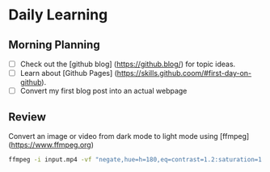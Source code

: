 # Daily Learning
## Morning Planning
- [ ] Check out the [github blog] (https://github.blog/) for topic ideas.
- [ ] Learn about [Github Pages] (https://skills.github.coom/#first-day-on-github).
- [ ] Convert my first blog post into an actual webpage
## Review
Convert an image or video from dark mode to light mode using [ffmpeg] (https://www.ffmpeg.org)
```bash
ffmpeg -i input.mp4 -vf "negate,hue=h=180,eq=contrast=1.2:saturation=1.1" output.mp4
```
